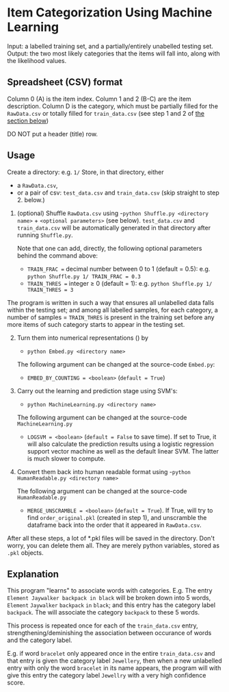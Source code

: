 # Item Categorization Using Machine Learning
Input: a labelled training set, and a partially/entirely unabelled testing set.
Output: the two most likely categories that the items will fall into, along with the likelihood values.

## Spreadsheet (CSV) format
Column 0 (A) is the item index. Column 1 and 2 (B-C) are the item description. Column D is the category, which must be partially filled for the ```RawData.csv``` or totally filled for ```train_data.csv``` (see step 1 and 2 of [the section below](#Usage))

DO NOT put a header (title) row.

## Usage
Create a directory: e.g. ```1/```
Store, in that directory, either
- a ```RawData.csv```,
- or a pair of csv: ```test_data.csv``` and ```train_data.csv``` (skip straight to step 2. below.)

1. (optional) Shuffle ```RawData.csv``` using
	-```python Shuffle.py <directory name>``` + ```<optional parameters>``` (see below).
	```test_data.csv``` and ```train_data.csv``` will be automatically generated in that directory after running ```Shuffle.py```.

	Note that one can add, directly, the following optional parameters behind the command above:
	- ```TRAIN_FRAC =``` decimal number between 0 to 1 (default = 0.5): e.g. ```python Shuffle.py 1/ TRAIN_FRAC = 0.3```
	- ```TRAIN_THRES =``` integer ≥ 0 (default = 1): e.g. ```python Shuffle.py 1/ TRAIN_THRES = 3```

The program is written in such a way that ensures all unlabelled data falls within the testing set; and among all labelled samples, for each category, a number of samples = ```TRAIN_THRES``` is present in the training set before any more items of such category starts to appear in the testing set.

2. Turn them into numerical representations () by
	- ```python Embed.py <directory name>```

	The following argument can be changed at the source-code ```Embed.py```:
	- ```EMBED_BY_COUNTING = <boolean>``` (```default = True```)

3. Carry out the learning and prediction stage using SVM's:
	- ```python MachineLearning.py <directory name>```

	The following argument can be changed at the source-code ```MachineLearning.py```
	- ```LOGSVM = <boolean>``` (```default = False``` to save time). If set to True, it will also calculate the prediction results using a logistic regression support vector machine as well as the default linear SVM. The latter is much slower to compute.

4. Convert them back into human readable format using
	-```python HumanReadable.py <directory name>```

	The following argument can be changed at the source-code ```HumanReadable.py```
	- ```MERGE_UNSCRAMBLE = <boolean>``` (```default = True```). If True, will try to find ```order_original.pkl``` (created in step 1), and unscramble the dataframe back into the order that it appeared in ```RawData.csv```.

After all these steps, a lot of \*.pkl files will be saved in the directory. Don't worry, you can delete them all. They are merely python variables, stored as ```.pkl``` objects.

## Explanation
This program "learns" to associate words with categories.
E.g. The entry ```Element Jaywalker backpack in black``` will be broken down into 5 words, ```Element``` ```Jaywalker``` ```backpack``` ```in``` ```black```; and this entry has the category label ```backpack```. The will associate the category ```backpack``` to these 5 words.

This process is repeated once for each of the ```train_data.csv``` entry, strengthening/deminishing the association between occurance of words and the category label.

E.g. if word ```bracelet``` only appeared once in the entire ```train_data.csv``` and that entry is given the category label ```Jewellery```, then when a new unlabelled entry with only the word ```bracelet``` in its name appears, the program will with give this entry the category label ```Jewellry``` with a very high confidence score.
